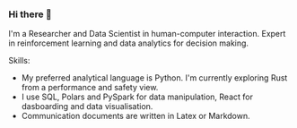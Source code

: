 ### Hi there 👋

I'm a Researcher and Data Scientist in human-computer interaction. Expert in reinforcement learning and data analytics for decision making.

Skills:

- My preferred analytical language is Python. I'm currently exploring Rust from a performance and safety view. 
- I use SQL, Polars and PySpark for data manipulation, React for dasboarding and data visualisation.
- Communication documents are written in Latex or Markdown.

<!--
**aditya02acharya/aditya02acharya** is a ✨ _special_ ✨ repository because its `README.md` (this file) appears on your GitHub profile.

Here are some ideas to get you started:

- 🔭 I’m currently working on ...
- 🌱 I’m currently learning ...
- 👯 I’m looking to collaborate on ...
- 🤔 I’m looking for help with ...
- 💬 Ask me about ...
- 📫 How to reach me: ...
- 😄 Pronouns: ...
- ⚡ Fun fact: ...
-->
